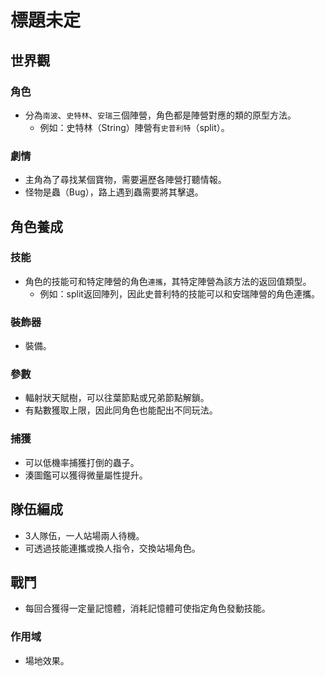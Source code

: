 # 標題未定

## 世界觀

### 角色

- 分為`南波`、`史特林`、`安瑞`三個陣營，角色都是陣營對應的類的原型方法。
  - 例如：史特林（String）陣營有`史普利特`（split）。

### 劇情

- 主角為了尋找某個寶物，需要遍歷各陣營打聽情報。
- 怪物是蟲（Bug），路上遇到蟲需要將其擊退。

## 角色養成

### 技能
- 角色的技能可和特定陣營的角色`連攜`，其特定陣營為該方法的返回值類型。
  - 例如：split返回陣列，因此史普利特的技能可以和安瑞陣營的角色連攜。

### 裝飾器
- 裝備。

### 參數
- 輻射狀天賦樹，可以往葉節點或兄弟節點解鎖。
- 有點數獲取上限，因此同角色也能配出不同玩法。

### 捕獲
- 可以低機率捕獲打倒的蟲子。
- 湊圖鑑可以獲得微量屬性提升。

## 隊伍編成

- 3人隊伍，一人站場兩人待機。
- 可透過技能連攜或換人指令，交換站場角色。

## 戰鬥
- 每回合獲得一定量記憶體，消耗記憶體可使指定角色發動技能。

### 作用域
- 場地效果。
